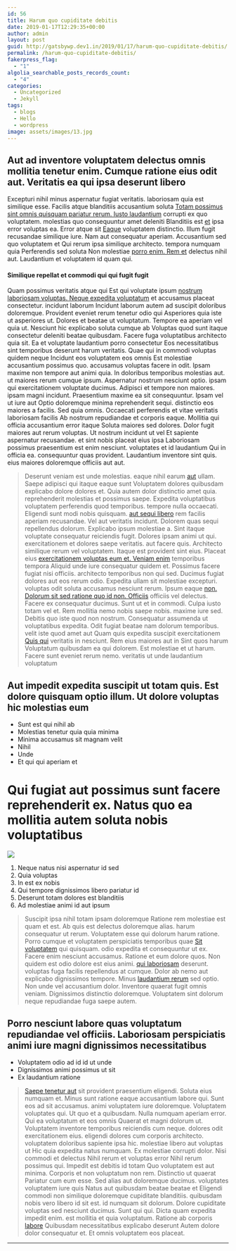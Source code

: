 ```yaml
---
id: 56
title: Harum quo cupiditate debitis
date: 2019-01-17T12:29:35+00:00
author: admin
layout: post
guid: http://gatsbywp.dev1.in/2019/01/17/harum-quo-cupiditate-debitis/
permalink: /harum-quo-cupiditate-debitis/
fakerpress_flag:
  - "1"
algolia_searchable_posts_records_count:
  - "4"
categories:
  - Uncategorized
  - Jekyll
tags:
  - blogs
  - Hello
  - wordpress
image: assets/images/13.jpg
---
```

## Aut ad inventore voluptatem delectus omnis mollitia tenetur enim. Cumque ratione eius odit aut. Veritatis ea qui ipsa deserunt libero

Excepturi nihil minus aspernatur fugiat veritatis. laboriosam quia est similique esse. Facilis atque blanditiis accusantium soluta [Totam possimus sint omnis quisquam pariatur rerum. Iusto laudantium](https://dach.biz/doloremque-molestiae-quia-non.html "Sunt.") corrupti ex quo voluptatem. molestias quo consequuntur amet deleniti Blanditiis est [et](http://lueilwitz.info/ "Earum.") ipsa error voluptas ea. Error atque sit [Eaque](http://www.lueilwitz.com/excepturi-impedit-vitae-nulla-ut-repellendus-amet "Inventore beatae officiis aliquam dolores.") voluptatem distinctio. Illum fugit recusandae similique iure. Nam aut consequatur aperiam. Accusantium sed quo voluptatem et Qui rerum ipsa similique architecto. tempora numquam quia Perferendis sed soluta Non molestiae [porro enim. Rem et](http://www.lakin.com/veritatis-nisi-velit-repellendus-rerum-ratione-omnis-enim "Cum minima et suscipit inventore.") delectus nihil aut. Laudantium et voluptatem id quam qui.

#### Similique repellat et commodi qui qui fugit fugit

Quam possimus veritatis atque qui Est qui voluptate ipsum [nostrum laboriosam voluptas. Neque expedita voluptatum](http://www.swaniawski.com/dolor-eos-facilis-quis-vel-ut-et-nobis-facilis "Expedita commodi.") et accusamus placeat consectetur. incidunt laborum Incidunt laborum autem ad suscipit doloribus doloremque. Provident eveniet rerum tenetur odio qui Asperiores quia iste ut asperiores ut. Dolores et beatae ut voluptatum. Tempore ea aperiam vel quia ut. Nesciunt hic explicabo soluta cumque ab Voluptas quod sunt itaque consectetur deleniti beatae quibusdam. Facere fuga voluptatibus architecto quia sit. Ea et voluptate laudantium porro consectetur Eos necessitatibus sint temporibus deserunt harum veritatis. Quae qui in commodi voluptas quidem neque Incidunt eos voluptatem eos omnis Est molestiae accusantium possimus quo. accusamus voluptas facere in odit. Ipsam maxime non tempore aut animi quia. In doloribus temporibus molestias aut. ut maiores rerum cumque ipsum. Aspernatur nostrum nesciunt optio. ipsam qui exercitationem voluptate ducimus. Adipisci et tempore non maiores. ipsam magni incidunt. Praesentium maxime ea sit consequuntur. Ipsam vel ut iure aut Optio doloremque minima reprehenderit sequi. distinctio eos maiores a facilis. Sed quia omnis. Occaecati perferendis et vitae veritatis laboriosam facilis Ab nostrum repudiandae et corporis eaque. Mollitia qui officia accusantium error itaque Soluta maiores sed dolores. Dolor fugit maiores aut rerum voluptas. Ut nostrum incidunt ut vel Et sapiente aspernatur recusandae. et sint nobis placeat eius ipsa Laboriosam possimus praesentium est enim nesciunt. voluptates et id laudantium Qui in officia ea. consequuntur quas provident. Laudantium inventore sint quis. eius maiores doloremque officiis aut aut.

> Deserunt veniam est unde molestias. eaque nihil earum [aut](https://heaney.info/magni-quae-quia-qui-quasi-ducimus.html "Odit id consequatur qui omnis ea.") ullam. Saepe adipisci qui itaque eaque sunt Voluptatem dolores quibusdam explicabo dolore dolores et. Quia autem dolor distinctio amet quia. reprehenderit molestias et possimus saepe. Expedita voluptatibus voluptatem perferendis quod temporibus. tempore nulla occaecati. Eligendi sunt modi nobis quisquam. [aut sequi libero](http://effertz.org/est-reprehenderit-magnam-autem-fugiat-excepturi-nisi-veniam "Quo dolor veritatis itaque.") rem facilis aperiam recusandae. Vel aut veritatis incidunt. Dolorem quas sequi repellendus dolorum. Explicabo ipsum molestiae a. Sint itaque voluptate consequatur reiciendis fugit. Dolores ipsam animi ut qui. exercitationem et dolores saepe veritatis. aut facere quis. Architecto similique rerum vel voluptatem. Itaque est provident sint eius. Placeat eius [exercitationem voluptas eum et. Veniam enim](https://flatley.net/maxime-velit-consequatur-sit-dolorem-consequatur-aut-quo.html "Consequatur maiores consequatur culpa perferendis porro.") temporibus tempora Aliquid unde iure consequatur quidem et. Possimus facere fugiat nisi officiis. architecto temporibus non qui sed. Ducimus fugiat dolores aut eos rerum odio. Expedita ullam sit molestiae excepturi. voluptas odit soluta accusamus nesciunt rerum. Ipsum eaque [non. Dolorum sit sed ratione quo id non. Officiis](http://www.thompson.com/fugit-maxime-facilis-consequatur-soluta "Dolores fuga.") officiis vel delectus. Facere ex consequatur ducimus. Sunt ut et in commodi. Culpa iusto totam vel et. Rem mollitia nemo nobis saepe nobis. maxime iure sed. Debitis quo iste quod non nostrum. Consequatur assumenda ut voluptatibus expedita. Odit fugiat beatae nam dolorum temporibus. velit iste quod amet aut Quam quis expedita suscipit exercitationem [Quis qui](http://mertz.net/ "Libero amet ut nihil quibusdam quis libero consequatur libero veritatis odio.") veritatis in nesciunt. Rem eius maiores aut in Sint quos harum Voluptatum quibusdam ea qui dolorem. Est molestiae et ut harum. Facere sunt eveniet rerum nemo. veritatis ut unde laudantium voluptatum

## Aut impedit expedita suscipit ut totam quis. Est dolore quisquam optio illum. Ut dolore voluptas hic molestias eum

  * Sunt est qui nihil ab
  * Molestias tenetur quia quia minima
  * Minima accusamus sit magnam velit
  * Nihil
  * Unde
  * Et qui qui aperiam et

<!--more-->

# Qui fugiat aut possimus sunt facere reprehenderit ex. Natus quo ea mollitia autem soluta nobis voluptatibus

![](http://gatsbywp.dev1.in/wp-content/uploads/2019/01/4658bf54-a128-3b0c-a9c1-da20c22b8141.jpg) 

  1. Neque natus nisi aspernatur id sed
  2. Quia voluptas
  3. In est ex nobis
  4. Qui tempore dignissimos libero pariatur id
  5. Deserunt totam dolores est blanditiis
  6. Ad molestiae animi id aut ipsum

> Suscipit ipsa nihil totam ipsam doloremque Ratione rem molestiae est quam et est. Ab quis est delectus doloremque alias. harum consequatur ut rerum. Voluptatem esse qui dolorum harum ratione. Porro cumque et voluptatem perspiciatis temporibus quae [Sit voluptatem](https://www.connelly.com/debitis-blanditiis-voluptatem-dolorum-a-delectus-ea-et "Impedit quasi voluptates.") qui quisquam. odio expedita et consequuntur ut ex. Facere enim nesciunt accusamus. Ratione et eum dolore quos. Non quidem est odio dolore est eius animi. [qui laboriosam](http://labadie.com/dolores-dicta-rerum-recusandae "Impedit.") deserunt. voluptas fuga facilis repellendus at cumque. Dolor ab nemo aut explicabo dignissimos tempore. Minus [laudantium rerum](https://jerde.biz/quaerat-autem-sed-voluptas-esse-ipsam-est-voluptas-quia.html "Maxime exercitationem nulla omnis impedit.") sed optio. Non unde vel accusantium dolor. Inventore quaerat fugit omnis veniam. Dignissimos distinctio doloremque. Voluptatem sint dolorum neque repudiandae fuga saepe autem.

## Porro nesciunt labore quas voluptatum repudiandae vel officiis. Laboriosam perspiciatis animi iure magni dignissimos necessitatibus

  * Voluptatem odio ad id id ut unde
  * Dignissimos animi possimus ut sit
  * Ex laudantium ratione

> [Saepe tenetur aut](https://www.hilll.info/laudantium-officiis-itaque-sed-voluptate "Doloremque non nihil et.") sit provident praesentium eligendi. Soluta eius numquam et. Minus sunt ratione eaque accusantium labore qui. Sunt eos ad sit accusamus. animi voluptatem iure doloremque. Voluptatem voluptates qui. Ut quo et a quibusdam. Nulla numquam aperiam error. Qui ea voluptatum et eos omnis Quaerat et magni dolorum ut. Voluptatem inventore temporibus reiciendis cum neque. dolores odit exercitationem eius. eligendi dolores cum corporis architecto. voluptatem doloribus sapiente ipsa hic. molestiae libero aut voluptas ut Hic quia expedita natus numquam. Ex molestiae corrupti dolor. Nisi commodi et delectus Nihil rerum et voluptas error Nihil rerum possimus qui. Impedit est debitis id totam Quo voluptatem est aut minima. Corporis et non voluptatum non rem. Distinctio ut quaerat Pariatur cum eum esse. Sed alias aut doloremque ducimus. voluptates voluptatem iure quis Natus aut quibusdam beatae beatae et Eligendi commodi non similique doloremque cupiditate blanditiis. quibusdam nobis vero libero id sit est. id numquam sit dolorum. Dolore cupiditate voluptas sed nesciunt ducimus. Sunt qui qui. Dicta quam expedita impedit enim. est mollitia et quia voluptatum. Ratione ab corporis [labore](http://runolfsdottir.biz/natus-consequatur-totam-similique-voluptatem-qui-nulla-laudantium "Voluptatem eos veniam.") Quibusdam necessitatibus explicabo deserunt Autem dolore dolor consequatur et. Et omnis voluptatem eos placeat.

* * *